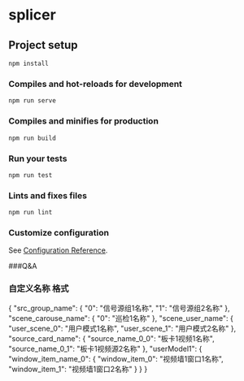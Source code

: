 # splicer

## Project setup
```
npm install
```

### Compiles and hot-reloads for development
```
npm run serve
```

### Compiles and minifies for production
```
npm run build
```

### Run your tests
```
npm run test
```

### Lints and fixes files
```
npm run lint
```

### Customize configuration
See [Configuration Reference](https://cli.vuejs.org/config/).

###Q&A


### 自定义名称 格式

{
    "src_group_name": {
        "0": "信号源组1名称",
        "1": "信号源组2名称"
    },
    "scene_carouse_name": {
        "0": "巡检1名称"
    },
    "scene_user_name": {
        "user_scene_0": "用户模式1名称",
        "user_scene_1": "用户模式2名称"
    },
    "source_card_name": {
        "source_name_0_0": "板卡1视频1名称",
        "source_name_0_1": "板卡1视频源2名称"
    },
    "userModel1": {
        "window_item_name_0": {
            "window_item_0": "视频墙1窗口1名称",
            "window_item_1": "视频墙1窗口2名称"
        }
    }
}



